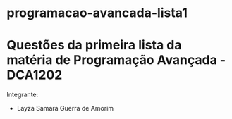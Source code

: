 # programacao-avancada-lista1

# Questões da primeira lista da matéria de Programação Avançada - DCA1202

Integrante:

* Layza Samara Guerra de Amorim
